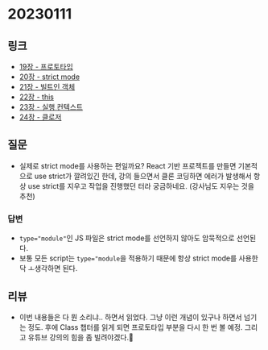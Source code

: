 # 20230111

## 링크
- [19장 - 프로토타입](https://charmming5.tistory.com/115)
- [20장 - strict mode](https://charmming5.tistory.com/116)
- [21장 - 빌트인 객체](https://charmming5.tistory.com/117)
- [22장 - this](https://charmming5.tistory.com/119)
- [23장 - 실행 컨텍스트](https://charmming5.tistory.com/122)
- [24장 - 클로저](https://charmming5.tistory.com/124)

## 질문
- 실제로 strict mode를 사용하는 편일까요? React 기반 프로젝트를 만들면 기본적으로 use strict가 깔려있긴 한데, 강의 들으면서 클론 코딩하면 에러가 발생해서 항상 use strict를 지우고 작업을 진행했던 터라 궁금하네요. (강사님도 지우는 것을 추천)


### 답변
- `type="module"`인 JS 파일은 strict mode를 선언하지 않아도 암묵적으로 선언된다.
- 보통 모든 script는 `type="module`을 적용하기 때문에 항상 strict mode를 사용한닥 ㅗ생각하면 된다.


## 리뷰

- 이번 내용들은 다 뭔 소리냐.. 하면서 읽었다. 그냥 이런 개념이 있구나 하면서 넘기는 정도. 후에 Class 챕터를 읽게 되면 프로토타입 부분을 다시 한 번 볼 예정. 그리고 유튜브 강의의 힘을 좀 빌려야겠다.🥲
